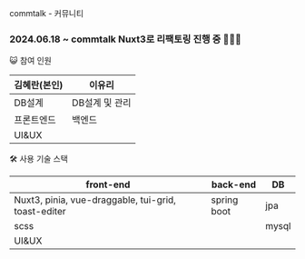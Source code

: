 commtalk - 커뮤니티

### <b>2024.06.18 ~ commtalk Nuxt3로 리팩토링 진행 중</b> 🎉🎉🎉

😺 참여 인원

|김혜란(본인)|이유리|
|------|---|
|DB설계|DB설계 및 관리|
|프론트엔드|백엔드|
|UI&UX||

🛠️ 사용 기술 스택

|front-end|back-end|DB|
|---|---|---|
|Nuxt3, pinia, vue-draggable, tui-grid, toast-editer|spring boot|jpa|
|scss||mysql|
|UI&UX|||
